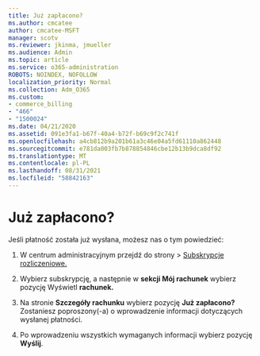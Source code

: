 ```yaml
---
title: Już zapłacono?
ms.author: cmcatee
author: cmcatee-MSFT
manager: scotv
ms.reviewer: jkinma, jmueller
ms.audience: Admin
ms.topic: article
ms.service: o365-administration
ROBOTS: NOINDEX, NOFOLLOW
localization_priority: Normal
ms.collection: Adm_O365
ms.custom:
- commerce_billing
- "466"
- "1500024"
ms.date: 04/21/2020
ms.assetid: 091e3fa1-b67f-40a4-b72f-b69c9f2c741f
ms.openlocfilehash: a4cb812b9a201b61a3c46e04a5fd61110a862448
ms.sourcegitcommit: e781da003fb7b878854846cbe12b13b9dca8df92
ms.translationtype: MT
ms.contentlocale: pl-PL
ms.lasthandoff: 08/31/2021
ms.locfileid: "58842163"
---
```

# <a name="already-paid"></a>Już zapłacono?

Jeśli płatność została już wysłana, możesz nas o tym powiedzieć:
  
1. W centrum administracyjnym przejdź  do strony \> [Subskrypcje rozliczeniowe.](https://go.microsoft.com/fwlink/p/?linkid=842054)

2. Wybierz subskrypcję, a następnie w **sekcji Mój rachunek** wybierz pozycję Wyświetl **rachunek.**

3. Na stronie **Szczegóły rachunku** wybierz pozycję **Już zapłacono?** Zostaniesz poproszony(-a) o wprowadzenie informacji dotyczących wysłanej płatności.

4. Po wprowadzeniu wszystkich wymaganych informacji wybierz pozycję **Wyślij**.